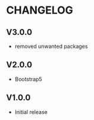 # CHANGELOG

## V3.0.0

- removed unwanted packages

## V2.0.0

- Bootstrap5

## V1.0.0

- Initial release
